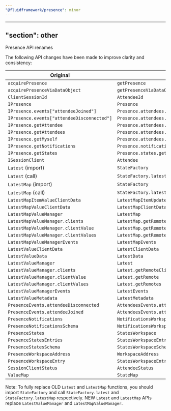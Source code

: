 ```yaml
---
"@fluidframework/presence": minor
---
```

---
"section": other
---

Presence API renames

The following API changes have been made to improve clarity and consistency:

| Original | New |
|----------|-----|
| `acquirePresence` | `getPresence` |
| `acquirePresenceViaDataObject` | `getPresenceViaDataObject` |
| `ClientSessionId` | `AttendeeId` |
| `IPresence` | `Presence` |
| `IPresence.events["attendeeJoined"]` | `Presence.attendees.events["attendeeJoined"]` |
| `IPresence.events["attendeeDisconnected"]` | `Presence.attendees.events["attendeeDisconnected"]` |
| `IPresence.getAttendee` | `Presence.attendees.getAttendee` |
| `IPresence.getAttendees` | `Presence.attendees.getAttendees` |
| `IPresence.getMyself` | `Presence.attendees.getMyself` |
| `IPresence.getNotifications` | `Presence.notifications.getWorkspace` |
| `IPresence.getStates` | `Presence.states.getWorkspace` |
| `ISessionClient` | `Attendee` |
| `Latest` (import) | `StateFactory` |
| `Latest` (call) | `StateFactory.latest` |
| `LatestMap` (import) | `StateFactory` |
| `LatestMap` (call) | `StateFactory.latestMap` |
| `LatestMapItemValueClientData` | `LatestMapItemUpdatedClientData` |
| `LatestMapValueClientData` | `LatestMapClientData` |
| `LatestMapValueManager` | `LatestMap` |
| `LatestMapValueManager.clients` | `LatestMap.getRemoteClients` |
| `LatestMapValueManager.clientValue` | `LatestMap.getRemote` |
| `LatestMapValueManager.clientValues` | `LatestMap.getRemotes` |
| `LatestMapValueManagerEvents` | `LatestMapEvents` |
| `LatestValueClientData` | `LatestClientData` |
| `LatestValueData` | `LatestData` |
| `LatestValueManager` | `Latest` |
| `LatestValueManager.clients` | `Latest.getRemoteClients` |
| `LatestValueManager.clientValue` | `Latest.getRemote` |
| `LatestValueManager.clientValues` | `Latest.getRemotes` |
| `LatestValueManagerEvents` | `LatestEvents` |
| `LatestValueMetadata` | `LatestMetadata` |
| `PresenceEvents.attendeeDisconnected` | `AttendeesEvents.attendeeDisconnected`|
| `PresenceEvents.attendeeJoined` | `AttendeesEvents.attendeeJoined`|
| `PresenceNotifications` | `NotificationsWorkspace` |
| `PresenceNotificationsSchema` | `NotificationsWorkspaceSchema` |
| `PresenceStates` | `StatesWorkspace` |
| `PresenceStatesEntries` | `StatesWorkspaceEntries` |
| `PresenceStatesSchema` | `StatesWorkspaceSchema` |
| `PresenceWorkspaceAddress` | `WorkspaceAddress` |
| `PresenceWorkspaceEntry` | `StatesWorkspaceEntry` |
| `SessionClientStatus` | `AttendeeStatus` |
| `ValueMap` | `StateMap` |

Note: To fully replace OLD `Latest` and `LatestMap` functions, you should import `StateFactory` and call `StateFactory.latest` and `StateFactory.latestMap` respectively. NEW `Latest` and `LatestMap` APIs replace `LatestValueManager` and `LatestMapValueManager`.
